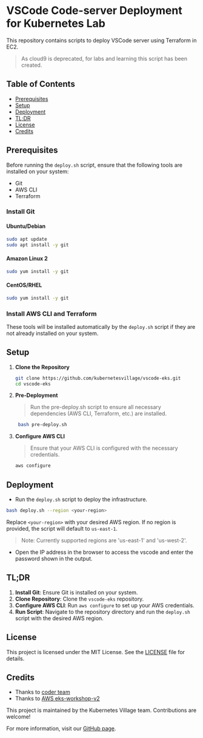 
# VSCode Code-server Deployment for Kubernetes Lab

This repository contains scripts to deploy VSCode server using Terraform in EC2.

> As cloud9 is deprecated, for labs and learning this script has been created.

## Table of Contents

- [Prerequisites](#prerequisites)
- [Setup](#setup)
- [Deployment](#deployment)
- [TL;DR](#tldr)
- [License](#license)
- [Credits](#credits)

## Prerequisites

Before running the `deploy.sh` script, ensure that the following tools are installed on your system:

- Git
- AWS CLI
- Terraform

### Install Git

#### Ubuntu/Debian

```bash
sudo apt update
sudo apt install -y git
```

#### Amazon Linux 2

```bash
sudo yum install -y git
```

#### CentOS/RHEL

```bash
sudo yum install -y git
```

### Install AWS CLI and Terraform

These tools will be installed automatically by the `deploy.sh` script if they are not already installed on your system.

## Setup

1. **Clone the Repository**

    ```bash
    git clone https://github.com/kubernetesvillage/vscode-eks.git
    cd vscode-eks
    ```

2. **Pre-Deployment**

   > Run the pre-deploy.sh script to ensure all necessary dependencies (AWS CLI, Terraform, etc.) are installed.
   ```bash
    bash pre-deploy.sh
    ```
3. **Configure AWS CLI**

    > Ensure that your AWS CLI is configured with the necessary credentials.

    ```bash
    aws configure
    ```

## Deployment

- Run the `deploy.sh` script to deploy the infrastructure.

```bash
bash deploy.sh --region <your-region>
```

Replace `<your-region>` with your desired AWS region. If no region is provided, the script will default to `us-east-1`.

> Note: Currently supported regions are 'us-east-1' and 'us-west-2'.

- Open the IP address in the browser to access the vscode and enter the password shown in the output.


## TL;DR

1. **Install Git**: Ensure Git is installed on your system.
2. **Clone Repository**: Clone the `vscode-eks` repository.
3. **Configure AWS CLI**: Run `aws configure` to set up your AWS credentials.
4. **Run Script**: Navigate to the repository directory and run the `deploy.sh` script with the desired AWS region.

## License

This project is licensed under the MIT License. See the [LICENSE](LICENSE) file for details.

## Credits
- Thanks to [coder team](https://github.com/coder/deploy-code-server)
- Thanks to [AWS eks-workshop-v2](https://github.com/aws-samples/eks-workshop-v2/blob/main/lab/scripts/installer.sh)


This project is maintained by the Kubernetes Village team. Contributions are welcome!

For more information, visit our [GitHub page](https://github.com/kubernetesvillage).
